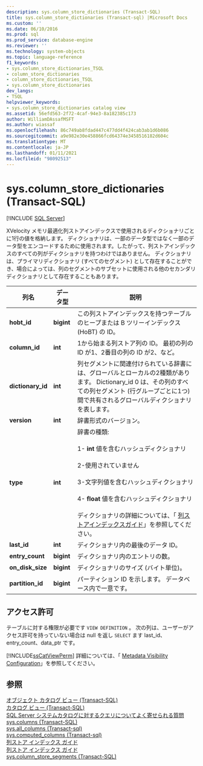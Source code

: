 ```yaml
---
description: sys.column_store_dictionaries (Transact-SQL)
title: sys.column_store_dictionaries (Transact-sql) |Microsoft Docs
ms.custom: ''
ms.date: 06/10/2016
ms.prod: sql
ms.prod_service: database-engine
ms.reviewer: ''
ms.technology: system-objects
ms.topic: language-reference
f1_keywords:
- sys.column_store_dictionaries_TSQL
- column_store_dictionaries
- column_store_dictionaries_TSQL
- sys.column_store_dictionaries
dev_langs:
- TSQL
helpviewer_keywords:
- sys.column_store_dictionaries catalog view
ms.assetid: 56efd563-2f72-4caf-94e3-8a182385c173
author: WilliamDAssafMSFT
ms.author: wiassaf
ms.openlocfilehash: 86c749ab8fdad447c477dd4f424cab3ab1d6b086
ms.sourcegitcommit: a9e982e30e458866fcd64374e3458516182d604c
ms.translationtype: MT
ms.contentlocale: ja-JP
ms.lasthandoff: 01/11/2021
ms.locfileid: "98092513"
---
```

# <a name="syscolumn_store_dictionaries-transact-sql"></a>sys.column_store_dictionaries (Transact-SQL)
[!INCLUDE [SQL Server](../../includes/applies-to-version/sqlserver.md)]

  XVelocity メモリ最適化列ストアインデックスで使用されるディクショナリごとに1行の値を格納します。 ディクショナリは、一部のデータ型ではなく一部のデータ型をエンコードするために使用されます。したがって、列ストアインデックスのすべての列がディクショナリを持つわけではありません。 ディクショナリは、プライマリディクショナリ (すべてのセグメント) として存在することができ、場合によっては、列のセグメントのサブセットに使用される他のセカンダリディクショナリとして存在することもあります。  
  
|列名|データ型|説明|  
|-----------------|---------------|-----------------|  
|**hobt_id**|**bigint**|この列ストアインデックスを持つテーブルのヒープまたは B ツリーインデックス (HoBT) の ID。|  
|**column_id**|**int**|1から始まる列ストア列の ID。 最初の列の ID が1、2番目の列の ID が2、など。|  
|**dictionary_id**|**int**|列セグメントに関連付けられている辞書には、グローバルとローカルの2種類があります。 Dictionary_id 0 は、その列のすべての列セグメント (行グループごとに1つ) 間で共有されるグローバルディクショナリを表します。|  
|**version**|**int**|辞書形式のバージョン。|  
|**type**|**int**|辞書の種類:<br /><br /> 1- **int** 値を含むハッシュディクショナリ<br /><br /> 2-使用されていません<br /><br /> 3-文字列値を含むハッシュディクショナリ<br /><br /> 4- **float** 値を含むハッシュディクショナリ<br /><br /> ディクショナリの詳細については、「 [列ストアインデックスガイド](~/relational-databases/indexes/columnstore-indexes-overview.md)」を参照してください。|  
|**last_id**|**int**|ディクショナリ内の最後のデータ ID。|  
|**entry_count**|**bigint**|ディクショナリ内のエントリの数。|  
|**on_disk_size**|**bigint**|ディクショナリのサイズ (バイト単位)。|  
|**partition_id**|**bigint**|パーティション ID を示します。 データベース内で一意です。|  
  
## <a name="permissions"></a>アクセス許可  
テーブルに対する権限が必要です `VIEW DEFINITION` 。 次の列は、ユーザーがアクセス許可を持っていない場合は null を返し `SELECT` ます last_id、entry_count、data_ptr です。  
  
 [!INCLUDE[ssCatViewPerm](../../includes/sscatviewperm-md.md)] 詳細については、「 [Metadata Visibility Configuration](../../relational-databases/security/metadata-visibility-configuration.md)」を参照してください。  
  
## <a name="see-also"></a>参照  
 [オブジェクト カタログ ビュー &#40;Transact-SQL&#41;](../../relational-databases/system-catalog-views/object-catalog-views-transact-sql.md)   
 [カタログ ビュー &#40;Transact-SQL&#41;](../../relational-databases/system-catalog-views/catalog-views-transact-sql.md)   
 [SQL Server システムカタログに対するクエリについてよく寄せられる質問](../../relational-databases/system-catalog-views/querying-the-sql-server-system-catalog-faq.md)   
 [sys.columns (Transact-SQL)](../../relational-databases/system-catalog-views/sys-columns-transact-sql.md)   
 [sys.all_columns &#40;Transact-sql&#41;](../../relational-databases/system-catalog-views/sys-all-columns-transact-sql.md)   
 [sys.computed_columns &#40;Transact-sql&#41;](../../relational-databases/system-catalog-views/sys-computed-columns-transact-sql.md)   
 [列ストア インデックス ガイド](~/relational-databases/indexes/columnstore-indexes-overview.md)   
 [列ストア インデックス ガイド](~/relational-databases/indexes/columnstore-indexes-overview.md)   
 [sys.column_store_segments &#40;Transact-SQL&#41;](../../relational-databases/system-catalog-views/sys-column-store-segments-transact-sql.md)  
  
  

